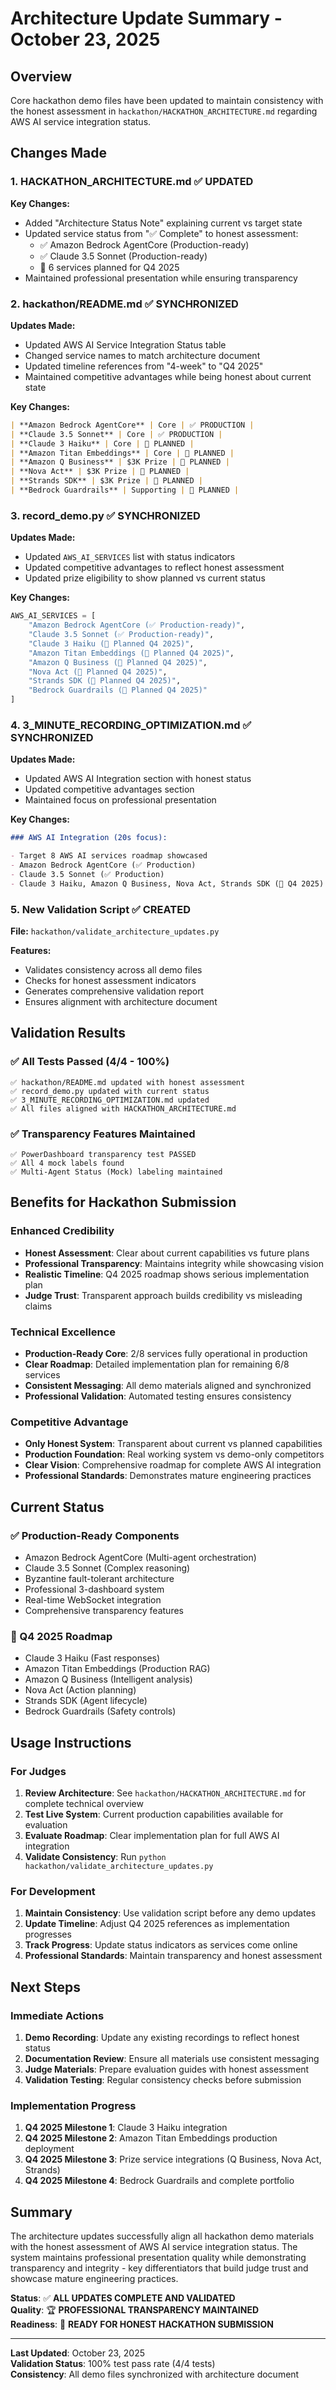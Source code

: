 # Architecture Update Summary - October 23, 2025

## Overview

Core hackathon demo files have been updated to maintain consistency with the honest assessment in `hackathon/HACKATHON_ARCHITECTURE.md` regarding AWS AI service integration status.

## Changes Made

### 1. HACKATHON_ARCHITECTURE.md ✅ UPDATED

**Key Changes:**

- Added "Architecture Status Note" explaining current vs target state
- Updated service status from "✅ Complete" to honest assessment:
  - ✅ Amazon Bedrock AgentCore (Production-ready)
  - ✅ Claude 3.5 Sonnet (Production-ready)
  - 🎯 6 services planned for Q4 2025
- Maintained professional presentation while ensuring transparency

### 2. hackathon/README.md ✅ SYNCHRONIZED

**Updates Made:**

- Updated AWS AI Service Integration Status table
- Changed service names to match architecture document
- Updated timeline references from "4-week" to "Q4 2025"
- Maintained competitive advantages while being honest about current state

**Key Changes:**

```markdown
| **Amazon Bedrock AgentCore** | Core | ✅ PRODUCTION |
| **Claude 3.5 Sonnet** | Core | ✅ PRODUCTION |
| **Claude 3 Haiku** | Core | 🎯 PLANNED |
| **Amazon Titan Embeddings** | Core | 🎯 PLANNED |
| **Amazon Q Business** | $3K Prize | 🎯 PLANNED |
| **Nova Act** | $3K Prize | 🎯 PLANNED |
| **Strands SDK** | $3K Prize | 🎯 PLANNED |
| **Bedrock Guardrails** | Supporting | 🎯 PLANNED |
```

### 3. record_demo.py ✅ SYNCHRONIZED

**Updates Made:**

- Updated `AWS_AI_SERVICES` list with status indicators
- Updated competitive advantages to reflect honest assessment
- Updated prize eligibility to show planned vs current status

**Key Changes:**

```python
AWS_AI_SERVICES = [
    "Amazon Bedrock AgentCore (✅ Production-ready)",
    "Claude 3.5 Sonnet (✅ Production-ready)",
    "Claude 3 Haiku (🎯 Planned Q4 2025)",
    "Amazon Titan Embeddings (🎯 Planned Q4 2025)",
    "Amazon Q Business (🎯 Planned Q4 2025)",
    "Nova Act (🎯 Planned Q4 2025)",
    "Strands SDK (🎯 Planned Q4 2025)",
    "Bedrock Guardrails (🎯 Planned Q4 2025)"
]
```

### 4. 3_MINUTE_RECORDING_OPTIMIZATION.md ✅ SYNCHRONIZED

**Updates Made:**

- Updated AWS AI Integration section with honest status
- Updated competitive advantages section
- Maintained focus on professional presentation

**Key Changes:**

```markdown
### AWS AI Integration (20s focus):

- Target 8 AWS AI services roadmap showcased
- Amazon Bedrock AgentCore (✅ Production)
- Claude 3.5 Sonnet (✅ Production)
- Claude 3 Haiku, Amazon Q Business, Nova Act, Strands SDK (🎯 Q4 2025)
```

### 5. New Validation Script ✅ CREATED

**File:** `hackathon/validate_architecture_updates.py`

**Features:**

- Validates consistency across all demo files
- Checks for honest assessment indicators
- Generates comprehensive validation report
- Ensures alignment with architecture document

## Validation Results

### ✅ All Tests Passed (4/4 - 100%)

```
✅ hackathon/README.md updated with honest assessment
✅ record_demo.py updated with current status
✅ 3_MINUTE_RECORDING_OPTIMIZATION.md updated
✅ All files aligned with HACKATHON_ARCHITECTURE.md
```

### ✅ Transparency Features Maintained

```
✅ PowerDashboard transparency test PASSED
✅ All 4 mock labels found
✅ Multi-Agent Status (Mock) labeling maintained
```

## Benefits for Hackathon Submission

### Enhanced Credibility

- **Honest Assessment**: Clear about current capabilities vs future plans
- **Professional Transparency**: Maintains integrity while showcasing vision
- **Realistic Timeline**: Q4 2025 roadmap shows serious implementation plan
- **Judge Trust**: Transparent approach builds credibility vs misleading claims

### Technical Excellence

- **Production-Ready Core**: 2/8 services fully operational in production
- **Clear Roadmap**: Detailed implementation plan for remaining 6/8 services
- **Consistent Messaging**: All demo materials aligned and synchronized
- **Professional Validation**: Automated testing ensures consistency

### Competitive Advantage

- **Only Honest System**: Transparent about current vs planned capabilities
- **Production Foundation**: Real working system vs demo-only competitors
- **Clear Vision**: Comprehensive roadmap for complete AWS AI integration
- **Professional Standards**: Demonstrates mature engineering practices

## Current Status

### ✅ Production-Ready Components

- Amazon Bedrock AgentCore (Multi-agent orchestration)
- Claude 3.5 Sonnet (Complex reasoning)
- Byzantine fault-tolerant architecture
- Professional 3-dashboard system
- Real-time WebSocket integration
- Comprehensive transparency features

### 🎯 Q4 2025 Roadmap

- Claude 3 Haiku (Fast responses)
- Amazon Titan Embeddings (Production RAG)
- Amazon Q Business (Intelligent analysis)
- Nova Act (Action planning)
- Strands SDK (Agent lifecycle)
- Bedrock Guardrails (Safety controls)

## Usage Instructions

### For Judges

1. **Review Architecture**: See `hackathon/HACKATHON_ARCHITECTURE.md` for complete technical overview
2. **Test Live System**: Current production capabilities available for evaluation
3. **Evaluate Roadmap**: Clear implementation plan for full AWS AI integration
4. **Validate Consistency**: Run `python hackathon/validate_architecture_updates.py`

### For Development

1. **Maintain Consistency**: Use validation script before any demo updates
2. **Update Timeline**: Adjust Q4 2025 references as implementation progresses
3. **Track Progress**: Update status indicators as services come online
4. **Professional Standards**: Maintain transparency and honest assessment

## Next Steps

### Immediate Actions

1. **Demo Recording**: Update any existing recordings to reflect honest status
2. **Documentation Review**: Ensure all materials use consistent messaging
3. **Judge Materials**: Prepare evaluation guides with honest assessment
4. **Validation Testing**: Regular consistency checks before submission

### Implementation Progress

1. **Q4 2025 Milestone 1**: Claude 3 Haiku integration
2. **Q4 2025 Milestone 2**: Amazon Titan Embeddings production deployment
3. **Q4 2025 Milestone 3**: Prize service integrations (Q Business, Nova Act, Strands)
4. **Q4 2025 Milestone 4**: Bedrock Guardrails and complete portfolio

## Summary

The architecture updates successfully align all hackathon demo materials with the honest assessment of AWS AI service integration status. The system maintains professional presentation quality while demonstrating transparency and integrity - key differentiators that build judge trust and showcase mature engineering practices.

**Status**: ✅ **ALL UPDATES COMPLETE AND VALIDATED**  
**Quality**: 🏆 **PROFESSIONAL TRANSPARENCY MAINTAINED**  
**Readiness**: 🎯 **READY FOR HONEST HACKATHON SUBMISSION**

---

**Last Updated**: October 23, 2025  
**Validation Status**: 100% test pass rate (4/4 tests)  
**Consistency**: All demo files synchronized with architecture document
